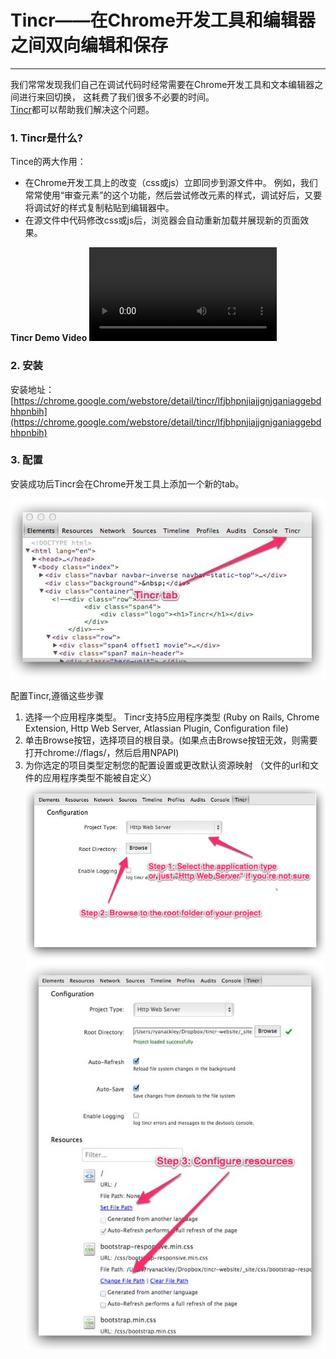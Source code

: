 <link href="http://cdn.bootcss.com/highlight.js/8.0/styles/monokai_sublime.min.css" rel="stylesheet">
<script src="http://cdn.bootcss.com/highlight.js/8.0/highlight.min.js"></script>
<script >hljs.initHighlightingOnLoad();</script> 

<!--
http://addyosmani.com/blog/lets-tincr-bi-directional-editing-and-saving-with-the-chrome-devtools/

http://tin.cr/docs.html
-->

# Tincr——在Chrome开发工具和编辑器之间双向编辑和保存
- - -  


我们常常发现我们自己在调试代码时经常需要在Chrome开发工具和文本编辑器之间进行来回切换， 这耗费了我们很多不必要的时间。   
[Tincr](http://tin.cr/)都可以帮助我们解决这个问题。


### 1. Tincr是什么?
Tince的两大作用：

 - 在Chrome开发工具上的改变（css或js）立即同步到源文件中。 例如，我们常常使用“审查元素”的这个功能，然后尝试修改元素的样式，调试好后，又要将调试好的样式复制粘贴到编辑器中。
 - 在源文件中代码修改css或js后，浏览器会自动重新加载并展现新的页面效果。


**Tincr Demo Video**
<video src="Tincr Demo.mp4" controls="controls"></video>

### 2. 安装
安装地址：[https://chrome.google.com/webstore/detail/tincr/lfjbhpnjiajjgnjganiaggebdhhpnbih](https://chrome.google.com/webstore/detail/tincr/lfjbhpnjiajjgnjganiaggebdhhpnbih)

### 3. 配置
安装成功后Tincr会在Chrome开发工具上添加一个新的tab。

![](newtab.jpg)



配置Tincr,遵循这些步骤 

1. 选择一个应用程序类型。 Tincr支持5应用程序类型 (Ruby on Rails, Chrome Extension, Http Web Server, Atlassian Plugin, Configuration file)
2. 单击Browse按钮，选择项目的根目录。(如果点击Browse按钮无效，则需要打开chrome://flags/，然后启用NPAPI)
3. 为你选定的项目类型定制您的配置设置或更改默认资源映射 （文件的url和文件的应用程序类型不能被自定义）
![](config.jpg)
![](step3.jpg)




